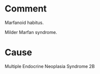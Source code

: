 # Comment

Marfanoid habitus.

Milder Marfan syndrome.

# Cause

Multiple Endocrine Neoplasia Syndrome 2B
